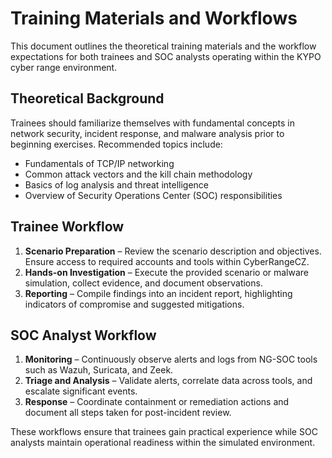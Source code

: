 # Training Materials and Workflows

This document outlines the theoretical training materials and the workflow expectations for both trainees and SOC analysts operating within the KYPO cyber range environment.

## Theoretical Background

Trainees should familiarize themselves with fundamental concepts in network security, incident response, and malware analysis prior to beginning exercises. Recommended topics include:

- Fundamentals of TCP/IP networking
- Common attack vectors and the kill chain methodology
- Basics of log analysis and threat intelligence
- Overview of Security Operations Center (SOC) responsibilities

## Trainee Workflow

1. **Scenario Preparation** – Review the scenario description and objectives. Ensure access to required accounts and tools within CyberRangeCZ.
2. **Hands-on Investigation** – Execute the provided scenario or malware simulation, collect evidence, and document observations.
3. **Reporting** – Compile findings into an incident report, highlighting indicators of compromise and suggested mitigations.

## SOC Analyst Workflow

1. **Monitoring** – Continuously observe alerts and logs from NG-SOC tools such as Wazuh, Suricata, and Zeek.
2. **Triage and Analysis** – Validate alerts, correlate data across tools, and escalate significant events.
3. **Response** – Coordinate containment or remediation actions and document all steps taken for post-incident review.

These workflows ensure that trainees gain practical experience while SOC analysts maintain operational readiness within the simulated environment.
